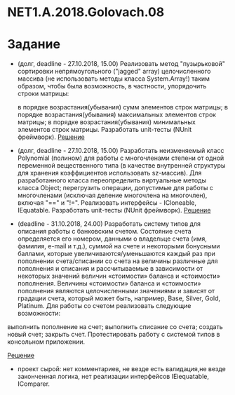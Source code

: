 # NET1.A.2018.Golovach.08

# Задание 

- (долг, deadline - 27.10.2018, 15.00) Реализовать метод "пузырьковой" сортировки непрямоугольного ("jagged" array) 
целочисленного массива (не использовать методы класса System.Array!) таким образом, чтобы была возможность, в частности, 
упорядочить строки матрицы:

  в порядке возрастания(убывания) сумм элементов строк матрицы;
  в порядке возрастания(убывания) максимальных элементов строк матрицы;
  в порядке возрастания(убывания) минимальных элементов строк матрицы. Разработать unit-тесты (NUnit фреймворк).
  [Решение](https://github.com/ChristinaGolovach/NET1.A.2018.Golovach.07)

- (долг, deadline - 27.10.2018, 15.00) Разработать неизменяемый класс Polynomial (полином) для работы с многочленами степени от одной переменной вещественного типа (в качестве внутренней структуры для хранения коэффициентов использовать sz-массив). Для разработанного класса переопределить виртуальные методы класса Object; перегрузить операции, допустимые для работы с многочленами (исключая деление многочлена на многочлен), включая "==" и "!=". Реализовать интерфейсы - ICloneable, IEquatable<Polynomial>. Разработать unit-тесты (NUnit фреймворк).
[Решение](https://github.com/ChristinaGolovach/NET1.A.2018.Golovach.05) 
  


- (deadline - 31.10.2018, 24.00) Разработать систему типов для описания работы с банковским счетом. Состояние счета определяется его номером, данными о владельце счета (имя, фамилия, e-mail и т.д.), суммой на счете и некоторыми бонусными баллами, которые увеличиваются/уменьшаются каждый раз при пополнении счета/списании со счета на величины различные для пополнения и списания и рассчитываемые в зависимости от некоторых значений величин «стоимости» баланса и «стоимости» пополнения. Величины «стоимости» баланса и «стоимости» пополнения являются целочисленными значениями и зависят от градации счета, который может быть, например, Base, Silver, Gold, Platinum. Для работы со счетом реализовать следующие возможности:

выполнить пополнение на счет;
выполнить списание со счета;
создать новый счет;
закрыть счет.
Протестировать работу с системой типов в консольном приложении.

[Решение](https://github.com/ChristinaGolovach/NET1.A.2018.Golovach.08/tree/master/BankAccountLogic)
- проект сырой: нет комментариев, не везде есть валидация,не везде законченная логика, нет реализации интерфейсов IEiequatable, IComparer.
